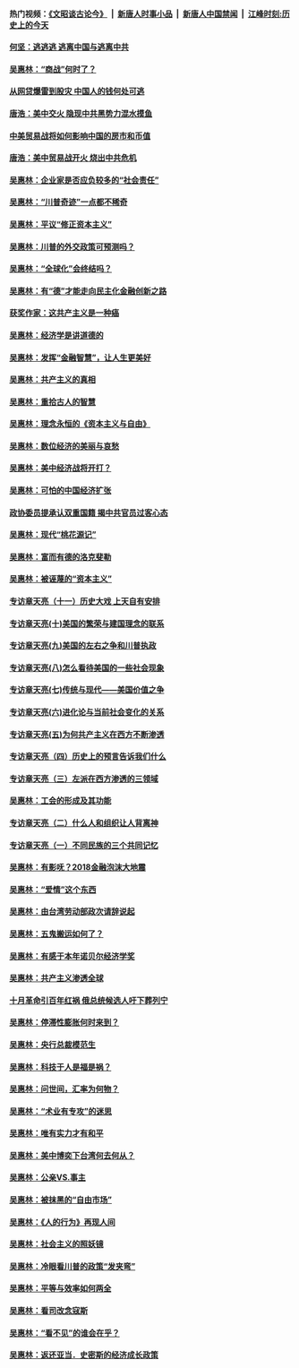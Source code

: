 #### 热门视频：[《文昭谈古论今》](https://github.com/gfw-breaker/wenzhao/blob/master/README.md?t=11021533) &nbsp;|&nbsp; [新唐人时事小品](https://github.com/gfw-breaker/ntdtv-comedy/blob/master/README.md?t=11021533) &nbsp;|&nbsp; [新唐人中国禁闻](https://github.com/gfw-breaker/ntdtv-news/blob/master/README.md?t=11021533) &nbsp;|&nbsp; [江峰时刻:历史上的今天](https://github.com/gfw-breaker/today-in-history/blob/master/README.md?t=11021533) 

#### [何坚：逃逃逃 逃离中国与逃离中共](../pages/nsc423/n10592891.md?t=11021533) 

#### [吴惠林：“商战”何时了？](../pages/nsc423/n10573558.md?t=11021533) 

#### [从网贷爆雷到股灾 中国人的钱何处可逃](../pages/nsc423/n10572800.md?t=11021533) 

#### [唐浩：美中交火 隐现中共黑势力混水摸鱼](../pages/nsc423/n10544040.md?t=11021533) 

#### [中美贸易战将如何影响中国的房市和币值](../pages/nsc423/n10543697.md?t=11021533) 

#### [唐浩：美中贸易战开火 烧出中共危机](../pages/nsc423/n10540126.md?t=11021533) 

#### [吴惠林：企业家是否应负较多的“社会责任”](../pages/nsc423/n10535022.md?t=11021533) 

#### [吴惠林：“川普奇迹”一点都不稀奇](../pages/nsc423/n10512808.md?t=11021533) 

#### [吴惠林：平议“修正资本主义”](../pages/nsc423/n10495724.md?t=11021533) 

#### [吴惠林：川普的外交政策可预测吗？](../pages/nsc423/n10462387.md?t=11021533) 

#### [吴惠林：“全球化”会终结吗？](../pages/nsc423/n10452838.md?t=11021533) 

#### [吴惠林：有“德”才能走向民主化金融创新之路](../pages/nsc423/n10432292.md?t=11021533) 

#### [获奖作家：这共产主义是一种癌](../pages/nsc423/n10431541.md?t=11021533) 

#### [吴惠林：经济学是讲道德的](../pages/nsc423/n10398014.md?t=11021533) 

#### [吴惠林：发挥“金融智慧”，让人生更美好](../pages/nsc423/n10375019.md?t=11021533) 

#### [吴惠林：共产主义的真相](../pages/nsc423/n10351394.md?t=11021533) 

#### [吴惠林：重拾古人的智慧](../pages/nsc423/n10337691.md?t=11021533) 

#### [吴惠林：理念永恒的《资本主义与自由》](../pages/nsc423/n10316274.md?t=11021533) 

#### [吴惠林：数位经济的美丽与哀愁](../pages/nsc423/n10292946.md?t=11021533) 

#### [吴惠林：美中经济战将开打？](../pages/nsc423/n10258825.md?t=11021533) 

#### [吴惠林：可怕的中国经济扩张](../pages/nsc423/n10219147.md?t=11021533) 

#### [政协委员提承认双重国籍 揭中共官员过客心态](../pages/nsc423/n10208809.md?t=11021533) 

#### [吴惠林：现代“桃花源记”](../pages/nsc423/n10185234.md?t=11021533) 

#### [吴惠林：富而有德的洛克斐勒](../pages/nsc423/n10142264.md?t=11021533) 

#### [吴惠林：被诬蔑的“资本主义”](../pages/nsc423/n10124816.md?t=11021533) 

#### [专访章天亮（十一）历史大戏 上天自有安排](../pages/nsc423/n10094905.md?t=11021533) 

#### [专访章天亮(十)美国的繁荣与建国理念的联系](../pages/nsc423/n10094899.md?t=11021533) 

#### [专访章天亮(九)美国的左右之争和川普执政](../pages/nsc423/n10094889.md?t=11021533) 

#### [专访章天亮(八)怎么看待美国的一些社会现象](../pages/nsc423/n10094857.md?t=11021533) 

#### [专访章天亮(七)传统与现代——美国价值之争](../pages/nsc423/n10093140.md?t=11021533) 

#### [专访章天亮(六)进化论与当前社会变化的关系](../pages/nsc423/n10092036.md?t=11021533) 

#### [专访章天亮(五)为何共产主义在西方不断渗透](../pages/nsc423/n10083620.md?t=11021533) 

#### [专访章天亮（四）历史上的预言告诉我们什么](../pages/nsc423/n10083606.md?t=11021533) 

#### [专访章天亮（三）左派在西方渗透的三领域](../pages/nsc423/n10081115.md?t=11021533) 

#### [吴惠林：工会的形成及其功能](../pages/nsc423/n10080633.md?t=11021533) 

#### [专访章天亮（二）什么人和组织让人背离神](../pages/nsc423/n10076637.md?t=11021533) 

#### [专访章天亮（一）不同民族的三个共同记忆](../pages/nsc423/n10074188.md?t=11021533) 

#### [吴惠林：有影呒？2018金融泡沫大地震](../pages/nsc423/n10040534.md?t=11021533) 

#### [吴惠林：“爱情”这个东西](../pages/nsc423/n10019423.md?t=11021533) 

#### [吴惠林：由台湾劳动部政次请辞说起](../pages/nsc423/n9979679.md?t=11021533) 

#### [吴惠林：五鬼搬运如何了？](../pages/nsc423/n9925338.md?t=11021533) 

#### [吴惠林：有感于本年诺贝尔经济学奖](../pages/nsc423/n9871883.md?t=11021533) 

#### [吴惠林：共产主义渗透全球](../pages/nsc423/n9812748.md?t=11021533) 

#### [十月革命引百年红祸 俄总统候选人吁下葬列宁](../pages/nsc423/n9810182.md?t=11021533) 

#### [吴惠林：停滞性膨胀何时来到？](../pages/nsc423/n9764136.md?t=11021533) 

#### [吴惠林：央行总裁模范生](../pages/nsc423/n9728134.md?t=11021533) 

#### [吴惠林：科技于人是福是祸？](../pages/nsc423/n9672982.md?t=11021533) 

#### [吴惠林：问世间，汇率为何物？](../pages/nsc423/n9621788.md?t=11021533) 

#### [吴惠林：“术业有专攻”的迷思](../pages/nsc423/n9580363.md?t=11021533) 

#### [吴惠林：唯有实力才有和平](../pages/nsc423/n9529599.md?t=11021533) 

#### [吴惠林：美中博奕下台湾何去何从？](../pages/nsc423/n9483598.md?t=11021533) 

#### [吴惠林：公亲VS.事主](../pages/nsc423/n9425637.md?t=11021533) 

#### [吴惠林：被抹黑的“自由市场”](../pages/nsc423/n9351545.md?t=11021533) 

#### [吴惠林：《人的行为》再现人间](../pages/nsc423/n9296339.md?t=11021533) 

#### [吴惠林：社会主义的照妖镜](../pages/nsc423/n9243460.md?t=11021533) 

#### [吴惠林：冷眼看川普的政策“发夹弯”](../pages/nsc423/n9120684.md?t=11021533) 

#### [吴惠林：平等与效率如何两全](../pages/nsc423/n9075430.md?t=11021533) 

#### [吴惠林：看司改念寇斯](../pages/nsc423/n9024915.md?t=11021533) 

#### [吴惠林：“看不见”的谁会在乎？](../pages/nsc423/n8977488.md?t=11021533) 

#### [吴惠林：返还亚当．史密斯的经济成长政策](../pages/nsc423/n8931896.md?t=11021533) 


